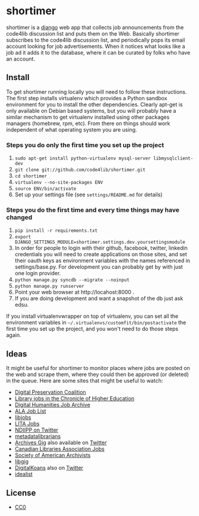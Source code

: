 shortimer
=========

shortimer is a [django](http://www.djangoproject.com) web app that collects job 
announcements from the code4lib discussion list and puts them on the Web. 
Basically shortimer subscribes to the code4lib discussion list, and periodically
pops its email account looking for job advertisements. When it notices what
looks like a job ad it adds it to the database, where it can be curated by
folks who have an account.

Install
-------

To get shortimer running locally you will need to follow these instructions. 
The first step installs virtualenv which provides a Python sandbox environment 
for you to install the other dependencies. Clearly apt-get is only available 
on Debian based systems, but you will probably have a similar mechanism to 
get virtualenv installed using other packages managers (homebrew, rpm, etc).
From there on things should work independent of what operating system you are
using.

### Steps you do only the first time you set up the project
1. `sudo apt-get install python-virtualenv mysql-server libmysqlclient-dev`
1. `git clone git://github.com/code4lib/shortimer.git`
1. `cd shortimer`
1. `virtualenv --no-site-packages ENV`
1. `source ENV/bin/activate`
1. Set up your settings file (see `settings/README.md` for details)

### Steps you do the first time and every time things may have changed
1. `pip install -r requirements.txt`
1. `export DJANGO_SETTINGS_MODULE=shortimer.settings.dev.yoursettingsmodule` 
1. In order for people to login with their github, facebook, twitter, linkedin
credentials you will need to create applications on those sites, and set their oauth keys as environment variables with the names referenced in settings/base.py. For development you can probably get by with just one login provider.
1. `python manage.py syncdb --migrate --noinput`
1. `python manage.py runserver`
1. Point your web browser at http://locahost:8000 .
1. If you are doing development and want a snapshot of the db just ask edsu.

If you install virtualenvwrapper on top of virtualenv, you can set all the environment variables in `~/.virtualenvs/customfit/bin/postactivate` the first time you set up the project, and you won't need to do those steps again.

Ideas
-----

It might be useful for shortimer to monitor places where jobs are posted on the
web and scrape them, where they could then be approved (or deleted) in the queue. Here are some sites that might be useful to watch:

* [Digital Preservation Coalition](http://www.dpconline.org/newsroom/vacancies)
* [Library jobs in the Chronicle of Higher Education](http://chronicle.com/jobSearch?searchQueryString=&search_sortedBy=publicationDate+DESC&facetName%5B0%5D=jobadposition&facetName%5B1%5D=jobadcategory&facetValue%5B0%5D=54&facetValue%5B1%5D=58&facetCaption%5B0%5D=Professional+fields&facetCaption%5B1%5D=Library%2F+information+sciences&omni_mfs=true)
* [Digital Humanities Job Archive](http://jobs.lofhm.org/)
* [ALA Job List](http://joblist.ala.org/)
* [libjobs](http://infoserv.inist.fr/wwsympa.fcgi/subrequest/libjobs)
* [LITA Jobs](http://www.ala.org/lita/professional/jobs/looking)
* [NDIIPP on Twitter](https://twitter.com/#!/ndiipp)
* [metadatalibrarians](http://lists.monarchos.com/listinfo.cgi/metadatalibrarians-monarchos.com)
* [Archives Gig](http://archivesgig.livejournal.com/) also available on [Twitter](https://twitter.com/#!/archivesgig)
* [Canadian Libraries Association Jobs](http://www.cla.ca/AM/Template.cfm?Section=Job_Search&Template=/CM/HTMLDisplay.cfm&ContentID=1964)
* [Society of American Archivists](http://careers.archivists.org/)
* [libgig](http://publicboard.libgig.com/)
* [DigitalKoans](http://digital-scholarship.org/digitalkoans/category/digital-library-jobs/) also on [Twitter](https://twitter.com/DigitalKoans)
* [idealist](http://www.idealist.org/)

License
-------

* [CC0](https://creativecommons.org/about/cc0)
